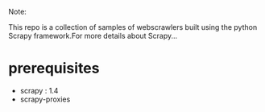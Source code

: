 Note:

This repo is a collection of samples of webscrawlers built using the python Scrapy framework.For more details about Scrapy...


# prerequisites
- scrapy : 1.4
- scrapy-proxies